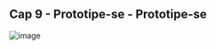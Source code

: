 ## Cap 9 - Prototipe-se - Prototipe-se

![image](https://user-images.githubusercontent.com/6618004/206936817-ed13e261-3b55-45d5-95e7-d43d750fdbc4.png) 
